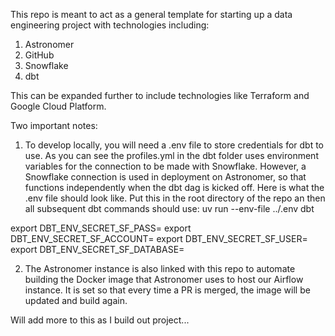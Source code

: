 This repo is meant to act as a general template for starting up a data engineering project with technologies including:

1. Astronomer
2. GitHub
3. Snowflake
4. dbt

This can be expanded further to include technologies like Terraform and Google Cloud Platform.

Two important notes:

1. To develop locally, you will need a .env file to store credentials for dbt to use. As you can see the profiles.yml in the dbt folder uses environment variables for the connection to be made with Snowflake. However, a Snowflake connection is used in deployment on Astronomer, so that functions independently when the dbt dag is kicked off. Here is what the .env file should look like. Put this in the root directory of the repo an then all subsequent dbt commands should use: uv run --env-file ../.env dbt <command>

export DBT_ENV_SECRET_SF_PASS=<your sf password>
export DBT_ENV_SECRET_SF_ACCOUNT=<your sf account url>
export DBT_ENV_SECRET_SF_USER=<your sf user name>
export DBT_ENV_SECRET_SF_DATABASE=<your sf database>

2. The Astronomer instance is also linked with this repo to automate building the Docker image that Astronomer uses to host our Airflow instance. It is set so that every time a PR is merged, the image will be updated and build again. 

Will add more to this as I build out project...